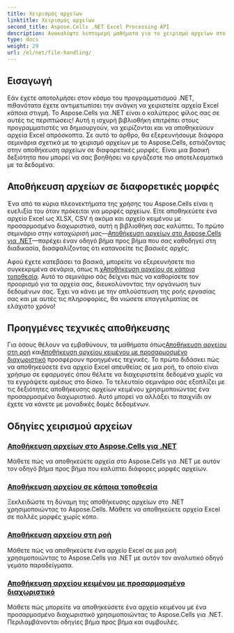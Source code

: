 ```yaml
---
title: Χειρισμός αρχείων
linktitle: Χειρισμός αρχείων
second_title: Aspose.Cells .NET Excel Processing API
description: Ανακαλύψτε λεπτομερή μαθήματα για το χειρισμό αρχείων στο Aspose.Cells για .NET, συμπεριλαμβανομένης της αποθήκευσης σε διάφορες μορφές, τοποθεσίες και προσαρμοσμένα διαχωριστικά.
type: docs
weight: 29
url: /el/net/file-handling/
---
```

## Εισαγωγή

Εάν έχετε αποτολμήσει στον κόσμο του προγραμματισμού .NET, πιθανότατα έχετε αντιμετωπίσει την ανάγκη να χειριστείτε αρχεία Excel κάποια στιγμή. Το Aspose.Cells για .NET είναι ο καλύτερος φίλος σας σε αυτές τις περιπτώσεις! Αυτή η ισχυρή βιβλιοθήκη επιτρέπει στους προγραμματιστές να δημιουργούν, να χειρίζονται και να αποθηκεύουν αρχεία Excel απρόσκοπτα. Σε αυτό το άρθρο, θα εξερευνήσουμε διάφορα σεμινάρια σχετικά με το χειρισμό αρχείων με το Aspose.Cells, εστιάζοντας στην αποθήκευση αρχείων σε διαφορετικές μορφές. Είναι μια βασική δεξιότητα που μπορεί να σας βοηθήσει να εργάζεστε πιο αποτελεσματικά με τα δεδομένα.

## Αποθήκευση αρχείων σε διαφορετικές μορφές
Ένα από τα κύρια πλεονεκτήματα της χρήσης του Aspose.Cells είναι η ευελιξία του όταν πρόκειται για μορφές αρχείων. Είτε αποθηκεύετε ένα αρχείο Excel ως XLSX, CSV ή ακόμα και αρχείο κειμένου με προσαρμοσμένο διαχωριστικό, αυτή η βιβλιοθήκη σας καλύπτει. Το πρώτο σεμινάριο στην καταχώρισή μας—[Αποθήκευση αρχείων στο Aspose.Cells για .NET](./file-saving-files-in-aspose-cells-for-net/)—παρέχει έναν οδηγό βήμα προς βήμα που σας καθοδηγεί στη διαδικασία, διασφαλίζοντας ότι κατανοείτε τις βασικές αρχές.

 Αφού έχετε κατεβάσει τα βασικά, μπορείτε να εξερευνήσετε πιο συγκεκριμένα σενάρια, όπως π.χ[Αποθήκευση αρχείου σε κάποια τοποθεσία](./file-saving-file-to-some-location/). Αυτό το σεμινάριο σάς δείχνει πώς να καθορίσετε τον προορισμό για τα αρχεία σας, διευκολύνοντας την οργάνωση των δεδομένων σας. Έχει να κάνει με την απλούστευση της ροής εργασίας σας και με αυτές τις πληροφορίες, θα νιώσετε επαγγελματίας σε ελάχιστο χρόνο!

## Προηγμένες τεχνικές αποθήκευσης
 Για όσους θέλουν να εμβαθύνουν, τα μαθήματα όπως[Αποθήκευση αρχείου στη ροή](./file-saving-file-to-stream/) και[Αποθήκευση αρχείου κειμένου με προσαρμοσμένο διαχωριστικό](./file-saving-text-file-with-custom-separator/) προσφέρουν προηγμένες τεχνικές. Το πρώτο διδάσκει πώς να αποθηκεύσετε ένα αρχείο Excel απευθείας σε μια ροή, το οποίο είναι χρήσιμο σε εφαρμογές όπου θέλετε να διαχειριστείτε δεδομένα χωρίς να τα εγγράψετε αμέσως στο δίσκο. Το τελευταίο σεμινάριο σάς εξοπλίζει με τις δεξιότητες αποθήκευσης αρχείων κειμένου χρησιμοποιώντας ένα προσαρμοσμένο διαχωριστικό. Αυτό μπορεί να αλλάξει το παιχνίδι αν έχετε να κάνετε με μοναδικές δομές δεδομένων.

## Οδηγίες χειρισμού αρχείων
### [Αποθήκευση αρχείων στο Aspose.Cells για .NET](./file-saving-files-in-aspose-cells-for-net/)
Μάθετε πώς να αποθηκεύετε αρχεία στο Aspose.Cells για .NET με αυτόν τον οδηγό βήμα προς βήμα που καλύπτει διάφορες μορφές αρχείων.
### [Αποθήκευση αρχείου σε κάποια τοποθεσία](./file-saving-file-to-some-location/)
Ξεκλειδώστε τη δύναμη της αποθήκευσης αρχείων στο .NET χρησιμοποιώντας το Aspose.Cells. Μάθετε να αποθηκεύετε αρχεία Excel σε πολλές μορφές χωρίς κόπο.
### [Αποθήκευση αρχείου στη ροή](./file-saving-file-to-stream/)
Μάθετε πώς να αποθηκεύετε ένα αρχείο Excel σε μια ροή χρησιμοποιώντας το Aspose.Cells για .NET με αυτόν τον αναλυτικό οδηγό γεμάτο παραδείγματα.
### [Αποθήκευση αρχείου κειμένου με προσαρμοσμένο διαχωριστικό](./file-saving-text-file-with-custom-separator/)
Μάθετε πώς μπορείτε να αποθηκεύσετε ένα αρχείο κειμένου με ένα προσαρμοσμένο διαχωριστικό χρησιμοποιώντας το Aspose.Cells για .NET. Περιλαμβάνονται οδηγίες βήμα προς βήμα και συμβουλές.